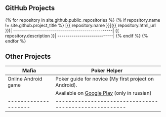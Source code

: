 ## GitHub Projects

{% for repository in site.github.public_repositories %}
 {% if repository.name != site.github.project_title %}
  [{{ repository.name }}]({{ repository.html_url }})|
  --------------------------------------------------|
  {{ repository.description }}|
  ----------------------------|
 {% endif %}
{% endfor %}

## Other Projects

Mafia | Poker Helper |
------|--------------|
Online Android game | Poker guide for novice (My first project on Android). |
                    | Available on [Google Play](https://play.google.com/store/apps/details?id=ru.daringmandarin.pokerhelper) (only in russian)
--------------------|------------------------------------------------------|
